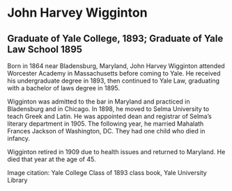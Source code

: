 # John Harvey Wigginton
## Graduate of Yale College, 1893; Graduate of Yale Law School 1895
Born in 1864 near Bladensburg, Maryland, John Harvey Wigginton attended Worcester Academy in Massachusetts before coming to Yale. He received his undergraduate degree in 1893, then continued to Yale Law, graduating with a bachelor of laws degree in 1895.

Wigginton was admitted to the bar in Maryland and practiced in Bladensburg and in Chicago. In 1898, he moved to Selma University to teach Greek and Latin. He was appointed dean and registrar of Selma’s literary department in 1905. The following year, he married Mahalath Frances Jackson of Washington, DC. They had one child who died in infancy.

Wigginton retired in 1909 due to health issues and returned to Maryland. He died that year at the age of 45.

Image citation: Yale College Class of 1893 class book, Yale University Library
